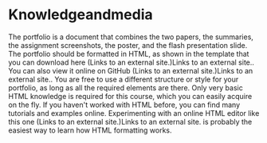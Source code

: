 # Knowledgeandmedia
The portfolio is a document that combines the two papers, the summaries, the assignment screenshots, the poster, and the flash presentation slide. The portfolio should be formatted in HTML, as shown in the template that you can download here (Links to an external site.)Links to an external site.. You can also view it online on GitHub (Links to an external site.)Links to an external site..  You are free to use a different structure or style for your portfolio, as long as all the required elements are there.  Only very basic HTML knowledge is required for this course, which you can easily acquire on the fly. If you haven't worked with HTML before, you can find many tutorials and examples online. Experimenting with an online HTML editor like this one (Links to an external site.)Links to an external site. is probably the easiest way to learn how HTML formatting works.
